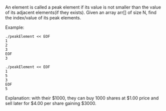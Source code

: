 An element is called a peak element if its value is not smaller than the value of its adjacent elements(if they exists).
Given an array arr[] of size N, find the index/value of its peak elements.

Example:

```
./peakElement << EOF
1
2
3
EOF
3
```

```
./peakElement << EOF
1
5
3
EOF
5
```


Explanation: with their $1000, they can buy 1000 shares at $1.00 price and sell later for $4.00 per share gaining $3000.